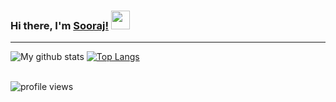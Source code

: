 
### Hi there, I'm [Sooraj!](https://soorajbhskrn.github.io)   <img src="https://raw.githubusercontent.com/iampavangandhi/iampavangandhi/master/gifs/Hi.gif" width="30px">

 

<hr>

![My github stats](https://github-readme-stats.vercel.app/api?username=soorajbhskrn&show_icons=true&theme=tokyonight&count_private=true&include_all_commits=true)
[![Top Langs](https://github-readme-stats.vercel.app/api/top-langs/?username=soorajbhskrn&layout=compact&theme=transparent)](https://github.com/soorajbhskrn)

<br>
<img src="https://gpvc.arturio.dev/soorajbhskrn" alt="profile views"> 



